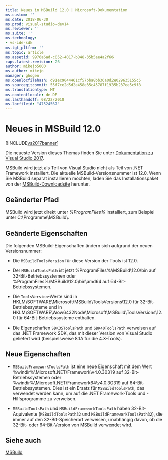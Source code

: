 ```yaml
---
title: Neues in MSBuild 12.0 | Microsoft-Dokumentation
ms.custom: ''
ms.date: 2018-06-30
ms.prod: visual-studio-dev14
ms.reviewer: ''
ms.suite: ''
ms.technology:
- vs-ide-sdk
ms.tgt_pltfrm: ''
ms.topic: article
ms.assetid: 9976a6ad-c052-4017-b848-35b5ae4a2f66
caps.latest.revision: 26
author: mikejo5000
ms.author: mikejo
manager: ghogen
ms.openlocfilehash: d91ec9044461cf57bba8bb36a0d2e029635155c5
ms.sourcegitcommit: 55f7ce2d5d2e458e35c45787f1935b237ee5c9f8
ms.translationtype: MT
ms.contentlocale: de-DE
ms.lasthandoff: 08/22/2018
ms.locfileid: "47524567"
---
```

# <a name="what39s-new-in-msbuild-120"></a>Neues in MSBuild 12.0
[!INCLUDE[vs2017banner](../includes/vs2017banner.md)]

Die neueste Version dieses Themas finden Sie unter [Dokumentation zu Visual Studio 2017](https://docs.microsoft.com/visualstudio/).  
  
MSBuild wird jetzt als Teil von Visual Studio nicht als Teil von .NET Framework installiert. Die aktuelle MSBuild-Versionsnummer ist 12.0. Wenn Sie MSBuild separat installieren möchten, laden Sie das Installationspaket von der [MSBuild-Downloadsite](http://go.microsoft.com/fwlink/?LinkId=309745) herunter.  
  
## <a name="changed-path"></a>Geänderter Pfad  
 MSBuild wird jetzt direkt unter *%ProgramFiles%* installiert, zum Beispiel unter C:\Programme\MSBuild\\.  
  
## <a name="changed-properties"></a>Geänderte Eigenschaften  
 Die folgenden MSBuild-Eigenschaften ändern sich aufgrund der neuen Versionsnummer:  
  
-   Die `MSBuildToolsVersion` für diese Version der Tools ist 12.0.  
  
-   Der `MSBuildToolsPath` ist jetzt %ProgramFiles%\MSBuild\12.0\bin auf 32-Bit-Betriebssystemen oder %ProgramFiles%\MSBuild\12.0\bin\amd64 auf 64-Bit-Betriebssystemen.  
  
-   Die `ToolsVersion`-Werte sind in HKLM\SOFTWARE\Microsoft\MSBuild\ToolsVersions\12.0 für 32-Bit-Betriebssysteme und in HKLM\SOFTWARE\Wow6432Node\Microsoft\MSBuild\ToolsVersions\12.0 für 64-Bit-Betriebssysteme enthalten.  
  
-   Die Eigenschaften `SDK35ToolsPath` und `SDK40ToolsPath` verweisen auf das .NET Framework SDK, das mit dieser Version von Visual Studio geliefert wird (beispielsweise 8.1A für die 4.X-Tools).  
  
## <a name="new-properties"></a>Neue Eigenschaften  
  
-   `MSBuildFrameworkToolsPath` ist eine neue Eigenschaft mit dem Wert %windir%\Microsoft.NET\Framework\v4.0.30319 auf 32-Bit-Betriebssystemen oder %windir%\Microsoft.NET\Framework64\v4.0.30319 auf 64-Bit-Betriebssystemen. Dies ist ein Ersatz für `MSBuildToolsPath`, das verwendet werden kann, um auf die .NET Framework-Tools und -Hilfsprogramme zu verweisen.  
  
-   `MSBuildToolsPath` und `MSBuildFrameworkToolsPath` haben 32-Bit-Äquivalente (`MSBuildToolsPath32` und `MSBuildFrameworkToolsPath32`), die immer auf den 32-Bit-Speicherort verweisen, unabhängig davon, ob die 32-Bit- oder 64-Bit-Version von MSBuild verwendet wird.

## <a name="see-also"></a>Siehe auch
[MSBuild](msbuild.md)


